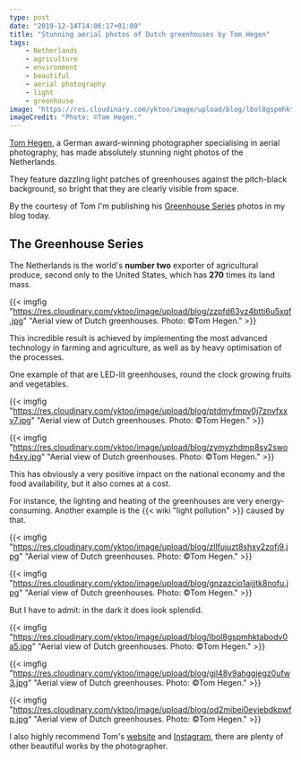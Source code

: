 ```yaml
---
type: post
date: "2019-12-14T14:06:17+01:00"
title: "Stunning aerial photos of Dutch greenhouses by Tom Hegen"
tags:
    - Netherlands
    - agriculture
    - environment
    - beautiful
    - aerial photography
    - light
    - greenhouse
image: "https://res.cloudinary.com/yktoo/image/upload/blog/lbol8gspmhktabodv0a5.jpg"
imageCredit: "Photo: ©Tom Hegen."
---
```


[Tom Hegen](http://tomhegen.de/), a German award-winning photographer specialising in aerial photography, has made absolutely stunning night photos of the Netherlands.

They feature dazzling light patches of greenhouses against the pitch-black background, so bright that they are clearly visible from space.

By the courtesy of Tom I'm publishing his [Greenhouse Series](http://tomhegen.de/fotodesign/the-greenhouse-series/) photos in my blog today.

<!--more-->

## The Greenhouse Series

The Netherlands is the world's **number two** exporter of agricultural produce, second only to the United States, which has **270** times its land mass.

{{< imgfig "https://res.cloudinary.com/yktoo/image/upload/blog/zzpfd63yz4btti6u5xqf.jpg" "Aerial view of Dutch greenhouses. Photo: ©Tom Hegen." >}}

This incredible result is achieved by implementing the most advanced technology in farming and agriculture, as well as by heavy optimisation of the processes.

One example of that are LED-lit greenhouses, round the clock growing fruits and vegetables.

{{< imgfig "https://res.cloudinary.com/yktoo/image/upload/blog/ptdmyfmpv0j7znvfxxv7.jpg" "Aerial view of Dutch greenhouses. Photo: ©Tom Hegen." >}}

{{< imgfig "https://res.cloudinary.com/yktoo/image/upload/blog/zymyzhdmp8sy2swoh4xy.jpg" "Aerial view of Dutch greenhouses. Photo: ©Tom Hegen." >}}

This has obviously a very positive impact on the national economy and the food availability, but it also comes at a cost.

For instance, the lighting and heating of the greenhouses are very energy-consuming. Another example is the {{< wiki "light pollution" >}} caused by that.

{{< imgfig "https://res.cloudinary.com/yktoo/image/upload/blog/zllfujuzt8shxy2zofj9.jpg" "Aerial view of Dutch greenhouses. Photo: ©Tom Hegen." >}}

{{< imgfig "https://res.cloudinary.com/yktoo/image/upload/blog/gnzazcio1aijjtk8nofu.jpg" "Aerial view of Dutch greenhouses. Photo: ©Tom Hegen." >}}

But I have to admit: in the dark it does look splendid.

{{< imgfig "https://res.cloudinary.com/yktoo/image/upload/blog/lbol8gspmhktabodv0a5.jpg" "Aerial view of Dutch greenhouses. Photo: ©Tom Hegen." >}}

{{< imgfig "https://res.cloudinary.com/yktoo/image/upload/blog/gjl48y9ahggjegz0ufw3.jpg" "Aerial view of Dutch greenhouses. Photo: ©Tom Hegen." >}}

{{< imgfig "https://res.cloudinary.com/yktoo/image/upload/blog/od2mibei0eyiebdkpwfp.jpg" "Aerial view of Dutch greenhouses. Photo: ©Tom Hegen." >}}

I also highly recommend Tom's [website](http://tomhegen.de/) and [Instagram](https://www.instagram.com/tomhegen.de/), there are plenty of other beautiful works by the photographer.
